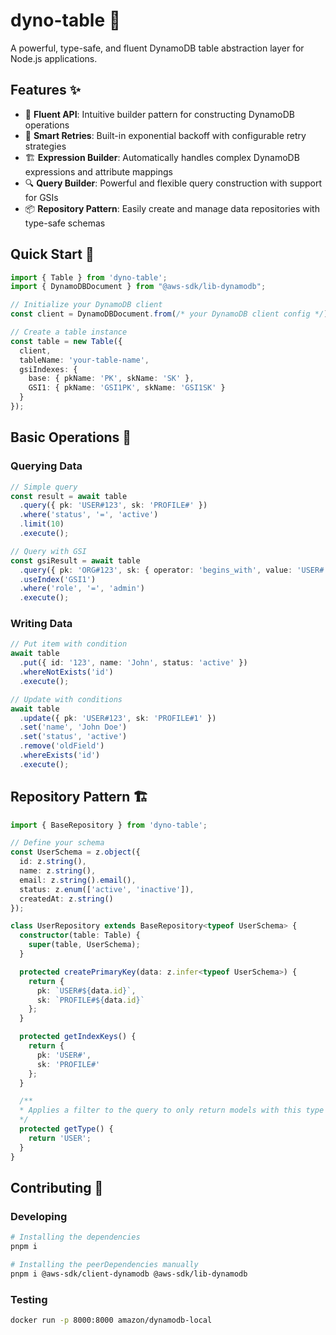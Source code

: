 # dyno-table 🚀

A powerful, type-safe, and fluent DynamoDB table abstraction layer for Node.js applications.

## Features ✨
- 🔄 **Fluent API**: Intuitive builder pattern for constructing DynamoDB operations
- 🎯 **Smart Retries**: Built-in exponential backoff with configurable retry strategies
- 🏗️ **Expression Builder**: Automatically handles complex DynamoDB expressions and attribute mappings
- 🔍 **Query Builder**: Powerful and flexible query construction with support for GSIs
- 📦 **Repository Pattern**: Easily create and manage data repositories with type-safe schemas

## Quick Start 🚀

```typescript
import { Table } from 'dyno-table';
import { DynamoDBDocument } from "@aws-sdk/lib-dynamodb";

// Initialize your DynamoDB client
const client = DynamoDBDocument.from(/* your DynamoDB client config */);

// Create a table instance
const table = new Table({
  client,
  tableName: 'your-table-name',
  gsiIndexes: {
    base: { pkName: 'PK', skName: 'SK' },
    GSI1: { pkName: 'GSI1PK', skName: 'GSI1SK' }
  }
});
```

## Basic Operations 💫

### Querying Data

```typescript
// Simple query
const result = await table
  .query({ pk: 'USER#123', sk: 'PROFILE#' })
  .where('status', '=', 'active')
  .limit(10)
  .execute();

// Query with GSI
const gsiResult = await table
  .query({ pk: 'ORG#123', sk: { operator: 'begins_with', value: 'USER#' }})
  .useIndex('GSI1')
  .where('role', '=', 'admin')
  .execute();
```

### Writing Data

```typescript
// Put item with condition
await table
  .put({ id: '123', name: 'John', status: 'active' })
  .whereNotExists('id')
  .execute();

// Update with conditions
await table
  .update({ pk: 'USER#123', sk: 'PROFILE#1' })
  .set('name', 'John Doe')
  .set('status', 'active')
  .remove('oldField')
  .whereExists('id')
  .execute();
```

## Repository Pattern 🏗️

```typescript
import { BaseRepository } from 'dyno-table';

// Define your schema
const UserSchema = z.object({
  id: z.string(),
  name: z.string(),
  email: z.string().email(),
  status: z.enum(['active', 'inactive']),
  createdAt: z.string()
});

class UserRepository extends BaseRepository<typeof UserSchema> {
  constructor(table: Table) {
    super(table, UserSchema);
  }

  protected createPrimaryKey(data: z.infer<typeof UserSchema>) {
    return {
      pk: `USER#${data.id}`,
      sk: `PROFILE#${data.id}`
    };
  }

  protected getIndexKeys() {
    return {
      pk: 'USER#',
      sk: 'PROFILE#'
    };
  }

  /**
  * Applies a filter to the query to only return models with this type
  */
  protected getType() {
    return 'USER';
  }
}
```

## Contributing 🤝

### Developing

```bash
# Installing the dependencies
pnpm i

# Installing the peerDependencies manually
pnpm i @aws-sdk/client-dynamodb @aws-sdk/lib-dynamodb
```


### Testing

```bash
docker run -p 8000:8000 amazon/dynamodb-local
```
